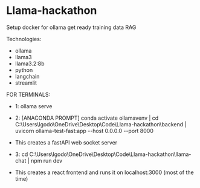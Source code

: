 # Llama-hackathon

Setup docker for ollama
get ready training data
RAG

Technologies: 
- ollama
- llama3
- llama3.2:8b
- python
- langchain
- streamlit


FOR TERMINALS:
- 1: ollama serve


- 2: [ANACONDA PROMPT] conda activate ollamavenv | cd C:\Users\Igodo\OneDrive\Desktop\Code\Llama-hackathon\backend | uvicorn ollama-test-fast:app --host 0.0.0.0 --port 8000
- This creates a fastAPI web socket server

- 3: cd C:\Users\Igodo\OneDrive\Desktop\Code\Llama-hackathon\llama-chat   | npm run dev
- This creates a react frontend and runs it on localhost:3000 (most of the time)
